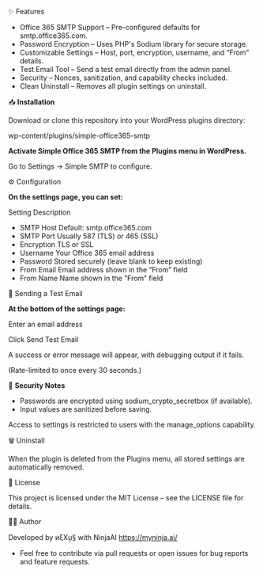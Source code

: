 ✨ Features

- Office 365 SMTP Support – Pre-configured defaults for smtp.office365.com.
- Password Encryption – Uses PHP's Sodium library for secure storage.
- Customizable Settings – Host, port, encryption, username, and “From” details.
- Test Email Tool – Send a test email directly from the admin panel.
- Security – Nonces, sanitization, and capability checks included.
- Clean Uninstall – Removes all plugin settings on uninstall.

📥 **Installation**

Download or clone this repository into your WordPress plugins directory:

wp-content/plugins/simple-office365-smtp

**Activate Simple Office 365 SMTP from the Plugins menu in WordPress.**

Go to Settings → Simple SMTP to configure.

⚙ Configuration

**On the settings page, you can set:**

Setting	Description
- SMTP Host	Default: smtp.office365.com
- SMTP Port	Usually 587 (TLS) or 465 (SSL)
- Encryption	TLS or SSL
- Username	Your Office 365 email address
- Password	Stored securely (leave blank to keep existing)
- From Email	Email address shown in the “From” field
- From Name	Name shown in the “From” field

🧪 Sending a Test Email

**At the bottom of the settings page:**

Enter an email address

Click Send Test Email

A success or error message will appear, with debugging output if it fails.

(Rate-limited to once every 30 seconds.)

🔐 **Security Notes**
- Passwords are encrypted using sodium_crypto_secretbox (if available).
- Input values are sanitized before saving.

Access to settings is restricted to users with the manage_options capability.

🗑 Uninstall

When the plugin is deleted from the Plugins menu, all stored settings are automatically removed.

📄 License

This project is licensed under the MIT License – see the LICENSE file for details.

👨‍💻 Author

Developed by ᴎξXṵ§ with NinjaAI https://myninja.ai/
- Feel free to contribute via pull requests or open issues for bug reports and feature requests.

